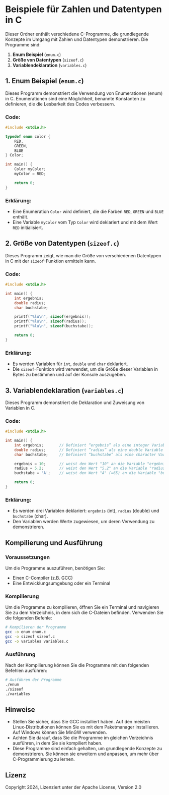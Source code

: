 # Beispiele für Zahlen und Datentypen in C

Dieser Ordner enthält verschiedene C-Programme, die grundlegende Konzepte im Umgang mit Zahlen und Datentypen demonstrieren. Die Programme sind:

1. **Enum Beispiel** (`enum.c`)
2. **Größe von Datentypen** (`sizeof.c`)
3. **Variablendeklaration** (`variables.c`)

## 1. Enum Beispiel (`enum.c`)

Dieses Programm demonstriert die Verwendung von Enumerationen (enum) in C. Enumerationen sind eine Möglichkeit, benannte Konstanten zu definieren, die die Lesbarkeit des Codes verbessern.

### Code:
```c
#include <stdio.h>

typedef enum color { 
    RED,
    GREEN,
    BLUE 
} Color;

int main() {
    Color myColor;
    myColor = RED;

    return 0;
}
```

### Erklärung:
- Eine Enumeration `Color` wird definiert, die die Farben `RED`, `GREEN` und `BLUE` enthält.
- Eine Variable `myColor` vom Typ `Color` wird deklariert und mit dem Wert `RED` initialisiert.

## 2. Größe von Datentypen (`sizeof.c`)

Dieses Programm zeigt, wie man die Größe von verschiedenen Datentypen in C mit der `sizeof`-Funktion ermitteln kann.

### Code:
```c
#include <stdio.h>

int main() {
    int ergebnis;
    double radius;
    char buchstabe;

    printf("%lu\n", sizeof(ergebnis));
    printf("%lu\n", sizeof(radius));
    printf("%lu\n", sizeof(buchstabe));

    return 0;
}
```

### Erklärung:
- Es werden Variablen für `int`, `double` und `char` deklariert.
- Die `sizeof`-Funktion wird verwendet, um die Größe dieser Variablen in Bytes zu bestimmen und auf der Konsole auszugeben.

## 3. Variablendeklaration (`variables.c`)

Dieses Programm demonstriert die Deklaration und Zuweisung von Variablen in C.

### Code:
```c
#include <stdio.h>

int main() {
    int ergebnis;		// Definiert “ergebnis” als eine integer Variable (4 Byte);
    double radius;		// Definiert ”radius” als eine double Variable (8 Byte);
    char buchstabe;		// Definiert “buchstabe” als eine character Variable (1 Byte);

    ergebnis = 10;      // weist den Wert "10" an die Variable "ergebnis" zu
    radius = 5.2;       // weist den Wert "5.2" an die Variable "radius" zu
    buchstabe = 'A';    // weist den Wert "A" (=65) an die Variable "buchstabe" zu

    return 0;
}
```

### Erklärung:
- Es werden drei Variablen deklariert: `ergebnis` (int), `radius` (double) und `buchstabe` (char).
- Den Variablen werden Werte zugewiesen, um deren Verwendung zu demonstrieren.

## Kompilierung und Ausführung

### Voraussetzungen

Um die Programme auszuführen, benötigen Sie:
- Einen C-Compiler (z.B. GCC)
- Eine Entwicklungsumgebung oder ein Terminal

### Kompilierung

Um die Programme zu kompilieren, öffnen Sie ein Terminal und navigieren Sie zu dem Verzeichnis, in dem sich die C-Dateien befinden. Verwenden Sie die folgenden Befehle:

```bash
# Kompilieren der Programme
gcc -o enum enum.c
gcc -o sizeof sizeof.c
gcc -o variables variables.c
```

### Ausführung

Nach der Kompilierung können Sie die Programme mit den folgenden Befehlen ausführen:

```bash
# Ausführen der Programme
./enum
./sizeof
./variables
```

## Hinweise

- Stellen Sie sicher, dass Sie GCC installiert haben. Auf den meisten Linux-Distributionen können Sie es mit dem Paketmanager installieren. Auf Windows können Sie MinGW verwenden.
- Achten Sie darauf, dass Sie die Programme im gleichen Verzeichnis ausführen, in dem Sie sie kompiliert haben.
- Diese Programme sind einfach gehalten, um grundlegende Konzepte zu demonstrieren. Sie können sie erweitern und anpassen, um mehr über C-Programmierung zu lernen.

## Lizenz

Copyright 2024, Lizenziert unter der Apache License, Version 2.0